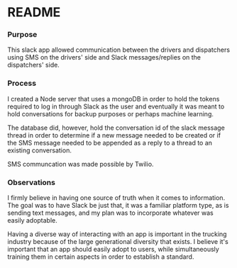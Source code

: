 # README

### Purpose

This slack app allowed communication between the drivers and dispatchers using SMS on the drivers' side and Slack messages/replies on the dispatchers' side.

### Process

I created a Node server that uses a mongoDB in order to hold the tokens required to log in through Slack as the user and eventually it was meant to hold conversations for backup purposes or perhaps machine learning.

The database did, however, hold the conversation id of the slack message thread in order to determine if a new message needed to be created or if the SMS message needed to be appended as a reply to a thread to an existing conversation.

SMS communcation was made possible by Twilio.

### Observations

I firmly believe in having one source of truth when it comes to information. The goal was to have Slack be just that, it was a familiar platform type, as is sending text messages, and my plan was to incorporate whatever was easily adoptable.

Having a diverse way of interacting with an app is important in the trucking industry because of the large generational diversity that exists. I believe it's important that an app should easily adopt to users, while simultaneously training them in certain aspects in order to establish a standard.
